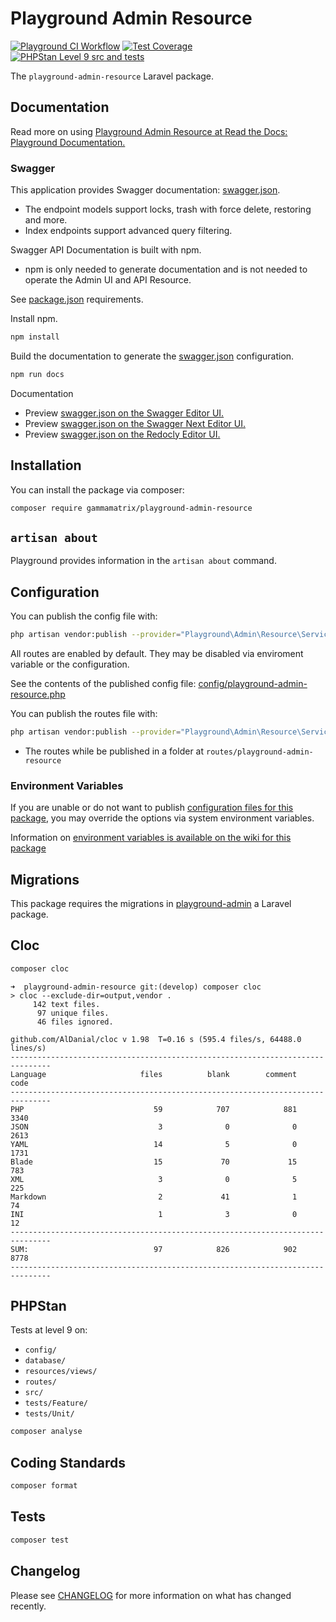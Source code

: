 # Playground Admin Resource

[![Playground CI Workflow](https://github.com/gammamatrix/playground-admin-resource/actions/workflows/ci.yml/badge.svg?branch=develop)](https://raw.githubusercontent.com/gammamatrix/playground-admin-resource/testing/develop/testdox.txt)
[![Test Coverage](https://raw.githubusercontent.com/gammamatrix/playground-admin-resource/testing/develop/coverage.svg)](tests)
[![PHPStan Level 9 src and tests](https://img.shields.io/badge/PHPStan-level%209-brightgreen)](.github/workflows/ci.yml#L120)

The `playground-admin-resource` Laravel package.

## Documentation

Read more on using [Playground Admin Resource at Read the Docs: Playground Documentation.](https://gammamatrix-playground.readthedocs.io/en/develop/components/admin.html)


### Swagger

This application provides Swagger documentation: [swagger.json](swagger.json).
- The endpoint models support locks, trash with force delete, restoring and more.
- Index endpoints support advanced query filtering.

Swagger API Documentation is built with npm.
- npm is only needed to generate documentation and is not needed to operate the Admin UI and API Resource.

See [package.json](package.json) requirements.

Install npm.

```sh
npm install
```

Build the documentation to generate the [swagger.json](swagger.json) configuration.

```sh
npm run docs
```

Documentation
- Preview [swagger.json on the Swagger Editor UI.](https://editor.swagger.io/?url=https://raw.githubusercontent.com/gammamatrix/playground-admin-resource/develop/swagger.json)
- Preview [swagger.json on the Swagger Next Editor UI.](https://editor-next.swagger.io/?url=https://raw.githubusercontent.com/gammamatrix/playground-admin-resource/develop/swagger.json)
- Preview [swagger.json on the Redocly Editor UI.](https://redocly.github.io/redoc/?url=https://raw.githubusercontent.com/gammamatrix/playground-admin-resource/develop/swagger.json)

## Installation

You can install the package via composer:

```bash
composer require gammamatrix/playground-admin-resource
```

## `artisan about`

Playground provides information in the `artisan about` command.

<!-- <img src="resources/docs/artisan-about-playground-admin-resource.png" alt="screenshot of artisan about command with Playground Admin Resource."> -->

## Configuration

You can publish the config file with:

```bash
php artisan vendor:publish --provider="Playground\Admin\Resource\ServiceProvider" --tag="playground-config"
```

All routes are enabled by default. They may be disabled via enviroment variable or the configuration.

See the contents of the published config file: [config/playground-admin-resource.php](config/playground-admin-resource.php)

You can publish the routes file with:
```bash
php artisan vendor:publish --provider="Playground\Admin\Resource\ServiceProvider" --tag="playground-routes"
```
- The routes while be published in a folder at `routes/playground-admin-resource`

### Environment Variables

If you are unable or do not want to publish [configuration files for this package](config/playground-admin-resource.php),
you may override the options via system environment variables.

Information on [environment variables is available on the wiki for this package](https://github.com/gammamatrix/playground-admin-resource/wiki/Environment-Variables)


## Migrations

This package requires the migrations in [playground-admin](https://github.com/gammamatrix/playground-admin) a Laravel package.

## Cloc

```sh
composer cloc
```

```
➜  playground-admin-resource git:(develop) composer cloc
> cloc --exclude-dir=output,vendor .
     142 text files.
      97 unique files.
      46 files ignored.

github.com/AlDanial/cloc v 1.98  T=0.16 s (595.4 files/s, 64488.0 lines/s)
-------------------------------------------------------------------------------
Language                     files          blank        comment           code
-------------------------------------------------------------------------------
PHP                             59            707            881           3340
JSON                             3              0              0           2613
YAML                            14              5              0           1731
Blade                           15             70             15            783
XML                              3              0              5            225
Markdown                         2             41              1             74
INI                              1              3              0             12
-------------------------------------------------------------------------------
SUM:                            97            826            902           8778
-------------------------------------------------------------------------------
```

## PHPStan

Tests at level 9 on:
- `config/`
- `database/`
- `resources/views/`
- `routes/`
- `src/`
- `tests/Feature/`
- `tests/Unit/`

```sh
composer analyse
```

## Coding Standards

```sh
composer format
```

## Tests

```sh
composer test
```

## Changelog

Please see [CHANGELOG](CHANGELOG.md) for more information on what has changed recently.
